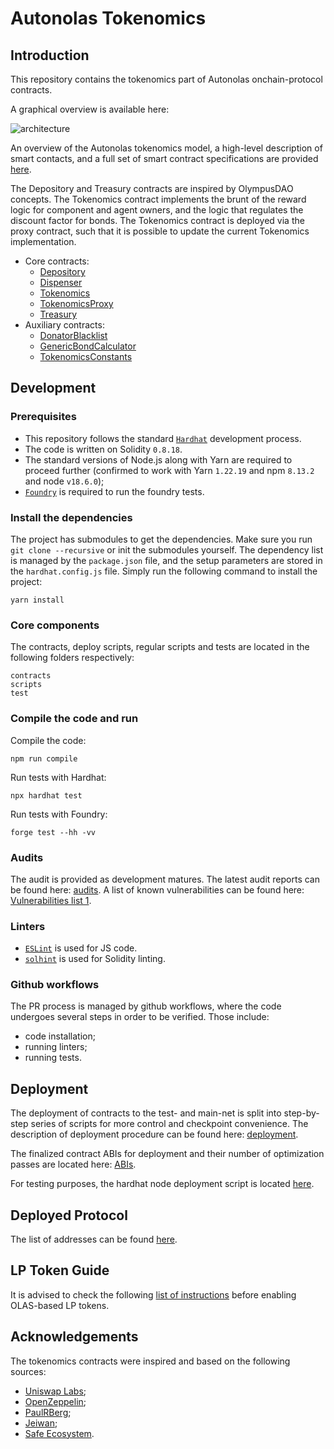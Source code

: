 # Autonolas Tokenomics

## Introduction

This repository contains the tokenomics part of Autonolas onchain-protocol contracts.

A graphical overview is available here:

![architecture](https://github.com/valory-xyz/autonolas-tokenomics/blob/main/docs/On-chain_architecture_v4.png?raw=true)

An overview of the Autonolas tokenomics model, a high-level description of smart contacts, and a full set of smart contract
specifications are provided [here](https://github.com/valory-xyz/autonolas-tokenomics/blob/main/docs/Autonolas_tokenomics_audit.pdf?raw=true).

The Depository and Treasury contracts are inspired by OlympusDAO concepts. The Tokenomics contract implements the brunt of the reward logic
for component and agent owners, and the logic that regulates the discount factor for bonds.
The Tokenomics contract is deployed via the proxy contract, such that it is possible to update the current Tokenomics implementation.

- Core contracts:
  - [Depository](https://github.com/valory-xyz/autonolas-tokenomics/blob/main/contracts/Depository.sol)
  - [Dispenser](https://github.com/valory-xyz/autonolas-tokenomics/blob/main/contracts/Dispenser.sol)
  - [Tokenomics](https://github.com/valory-xyz/autonolas-tokenomics/blob/main/contracts/Tokenomics.sol)
  - [TokenomicsProxy](https://github.com/valory-xyz/autonolas-tokenomics/blob/main/contracts/TokenomicsProxy.sol)
  - [Treasury](https://github.com/valory-xyz/autonolas-tokenomics/blob/main/contracts/Treasury.sol)
- Auxiliary contracts:
  - [DonatorBlacklist](https://github.com/valory-xyz/autonolas-tokenomics/blob/main/contracts/DonatorBlacklist.sol)
  - [GenericBondCalculator](https://github.com/valory-xyz/autonolas-tokenomics/blob/main/contracts/GenericBondCalculator.sol)
  - [TokenomicsConstants](https://github.com/valory-xyz/autonolas-tokenomics/blob/main/contracts/TokenomicsConstants.sol)

## Development

### Prerequisites
- This repository follows the standard [`Hardhat`](https://hardhat.org/tutorial/) development process.
- The code is written on Solidity `0.8.18`.
- The standard versions of Node.js along with Yarn are required to proceed further (confirmed to work with Yarn `1.22.19` and npm `8.13.2` and node `v18.6.0`);
- [`Foundry`](https://book.getfoundry.sh/) is required to run the foundry tests.

### Install the dependencies
The project has submodules to get the dependencies. Make sure you run `git clone --recursive` or init the submodules yourself.
The dependency list is managed by the `package.json` file, and the setup parameters are stored in the `hardhat.config.js` file.
Simply run the following command to install the project:
```
yarn install
```

### Core components
The contracts, deploy scripts, regular scripts and tests are located in the following folders respectively:
```
contracts
scripts
test
```

### Compile the code and run
Compile the code:
```
npm run compile
```
Run tests with Hardhat:
```
npx hardhat test
```
Run tests with Foundry:
```
forge test --hh -vv
```

### Audits
The audit is provided as development matures. The latest audit reports can be found here: [audits](https://github.com/valory-xyz/autonolas-tokenomics/blob/main/audits).
A list of known vulnerabilities can be found here: [Vulnerabilities list 1](https://github.com/valory-xyz/autonolas-tokenomics/blob/main/docs/Vulnerabilities_list_1.pdf?raw=true).

### Linters
- [`ESLint`](https://eslint.org) is used for JS code.
- [`solhint`](https://github.com/protofire/solhint) is used for Solidity linting.

### Github workflows
The PR process is managed by github workflows, where the code undergoes several steps in order to be verified. Those include:
- code installation;
- running linters;
- running tests.

## Deployment
The deployment of contracts to the test- and main-net is split into step-by-step series of scripts for more control and checkpoint convenience.
The description of deployment procedure can be found here: [deployment](https://github.com/valory-xyz/autonolas-tokenomics/blob/main/scripts/deployment).

The finalized contract ABIs for deployment and their number of optimization passes are located here: [ABIs](https://github.com/valory-xyz/autonolas-tokenomics/blob/main/abis).

For testing purposes, the hardhat node deployment script is located [here](https://github.com/valory-xyz/autonolas-tokenomics/blob/main/deploy).

## Deployed Protocol
The list of addresses can be found [here](https://github.com/valory-xyz/autonolas-tokenomics/blob/main/docs/mainnet_addresses.json).

## LP Token Guide
It is advised to check the following [list of instructions](https://github.com/valory-xyz/autonolas-tokenomics/blob/main/docs/LP_token_guide.md) before enabling OLAS-based LP tokens. 

## Acknowledgements
The tokenomics contracts were inspired and based on the following sources:
- [Uniswap Labs](https://github.com/Uniswap/v2-core);
- [OpenZeppelin](https://github.com/OpenZeppelin/openzeppelin-contracts);
- [PaulRBerg](https://github.com/paulrberg/prb-math);
- [Jeiwan](https://github.com/Jeiwan/zuniswapv2);
- [Safe Ecosystem](https://github.com/safe-global/safe-contracts).